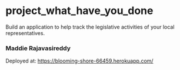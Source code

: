 # project_what_have_you_done
Build an application to help track the legislative activities of your local representatives.

<h3>Maddie Rajavasireddy</h3>

Deployed at: https://blooming-shore-66459.herokuapp.com/
